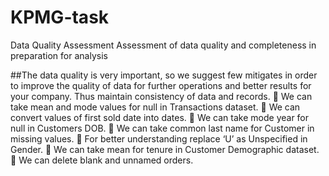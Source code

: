 # KPMG-task
Data Quality Assessment
Assessment of data quality and completeness in preparation for analysis

##The data quality is very important, so we suggest few mitigates in order to improve the quality of data for further operations and better results for your company. Thus maintain consistency of data and records.
	We can take mean and mode values for null in Transactions dataset.
	We can convert values of first sold date into dates.
	We can take mode year for null in Customers DOB.
	We can take common last name for Customer in missing values.
	For better understanding replace ‘U’ as Unspecified in Gender.
	We can take mean for tenure in Customer Demographic dataset.
	We can delete blank and unnamed orders.

